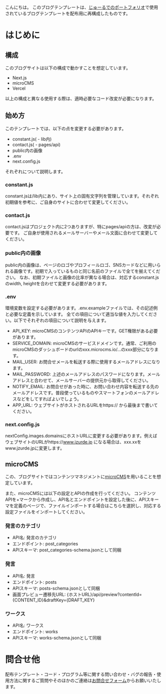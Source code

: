 こんにちは。
このブログテンプレートは、[じゅーるでのポートフォリオ](https://www.jzurde.jp)で使用されているブログテンプレートを配布用に再構成したものです。

# はじめに
## 構成
このブログサイトは以下の構成で動かすことを想定しています。
- Next.js
- microCMS
- Vercel

以上の構成と異なる使用する際は、適時必要なコード改変が必要になります。

## 始め方
このテンプレートでは、以下の点を変更する必要があります。
- constant.js( - lib内)
- contact.js( - pages/api)
- public内の画像
- .env
- next.config.js

それぞれについて説明します。

### constant.js
constant.jsは/lib内にあり、サイト上の固有文字列を管理しています。それぞれ初期値を参考に、ご自身のサイトに合わせて変更してください。

### contact.js
contact.jsはプロジェクト内に2つありますが、特にpages/apiの方は、改変が必要です。
ご自身が使用されるメールサーバーやメール文面に合わせて変更してください。

### public内の画像
public内の画像は、ページのロゴやプロフィールロゴ、SNSカードなどに用いられる画像です。初期で入っているものと同じ名前のファイルで全てを揃えてください。
なお、初期ファイルと画像の比率が異なる場合は、対応するconstant.jsのwidth, heightを合わせて変更する必要があります。

### .env
環境変数を設定する必要があります。.env.exampleファイルでは、その記述例と必要な定義を示しています。
全ての項目について適当な値を入力してください。以下でそれぞれの項目について説明を与えます。
- API_KEY: microCMSのコンテンツAPIのAPIキーです。GET権限がある必要があります。
- SERVICE_DOMAIN: microCMSのサービスドメインです。通常、ご利用のmicroCMSのダッシュボードのurlのxxx.microcms.io/...のxxx部分になります。
- MAIL_USER: お問合せメールを転送する際に使用するメールアドレスになります。
- MAIL_PASSWORD: 上述のメールアドレスのパスワードになります。メールアドレスと合わせて、メールサーバーの提供元から取得してください。
- NOTIFY_EMAIL: お問合せがあった時に、お問い合わせ内容を転送する先のメールアドレスです。普段使っているものやスマートフォンのメールアドレスなどをしてすればよいでしょう。
- APP_URL: ウェブサイトがホストされるURLをhttps:// から最後まで書いてください。

### next.config.js
nextConfig.images.domainsにホストURLに変更する必要があります。例えばウェブサイトのURLがhttps://www.jzurde.jp になる場合は、xxx.xxをwww.jzurde.jpに変更します。

## microCMS
この、ブログサイトではコンテンツマネジメントに[microCMS](https://microcms.io/)を用いることを想定しています。

また、microCMSには以下の設定とAPIの作成を行ってください。
コンテンツAPIを+マークから作成し、API名とエンドポイントを設定した後に、APIスキーマを定義のページで、ファイルインポートする場合はこちらを選択し、対応する設定ファイルをインポートしてください。

### 発言のカテゴリ
- API名: 発言のカテゴリ
- エンドポイント: post_categories
- APIスキーマ: post_categories-schema.jsonとして同梱

### 発言
- API名: 発言
- エンドポイント: posts
- APIスキーマ: posts-schema.jsonとして同梱
- 画面プレビュー遷移先URL: {ホストURL}/api/preview?contentId={CONTENT_ID}&draftKey={DRAFT_KEY}

### ワークス
- API名: ワークス
- エンドポイント: works
- APIスキーマ: works-schema.jsonとして同梱

# 問合せ他
配布テンプレート・コード・プログラム等に関する問い合わせ・バグの報告・使用方法に関するご質問やそのほかのご連絡は[お問合せフォーム](https://www.jzurde.jp/contact)からお願いいたします。
